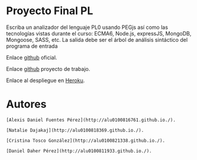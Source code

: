 # Proyecto Final PL

Escriba un analizador del lenguaje PL0 usando PEGjs así como las tecnologías vistas durante el curso: 
ECMA6, Node.js, expressJS, MongoDB, Mongoose, SASS, etc. La salida debe ser el árbol de análisis sintáctico
del programa de entrada


Enlace [github]() oficial.

Enlace [github](https://github.com/alu0100816761/proyecto-nataliealexis) proyecto de trabajo.

Enlace al despliegue en [Heroku](http://natalie-alexis-daniel-cristina.herokuapp.com/).

# Autores

    [Alexis Daniel Fuentes Pérez](http://alu0100816761.github.io./).
    
    [Natalie Dajakaj](http://alu0100818369.github.io./).
    
    [Cristina Tosco González](http://alu0100821338.github.io./).
    
    [Daniel Daher Pérez](http://alu0100811933.github.io./).

